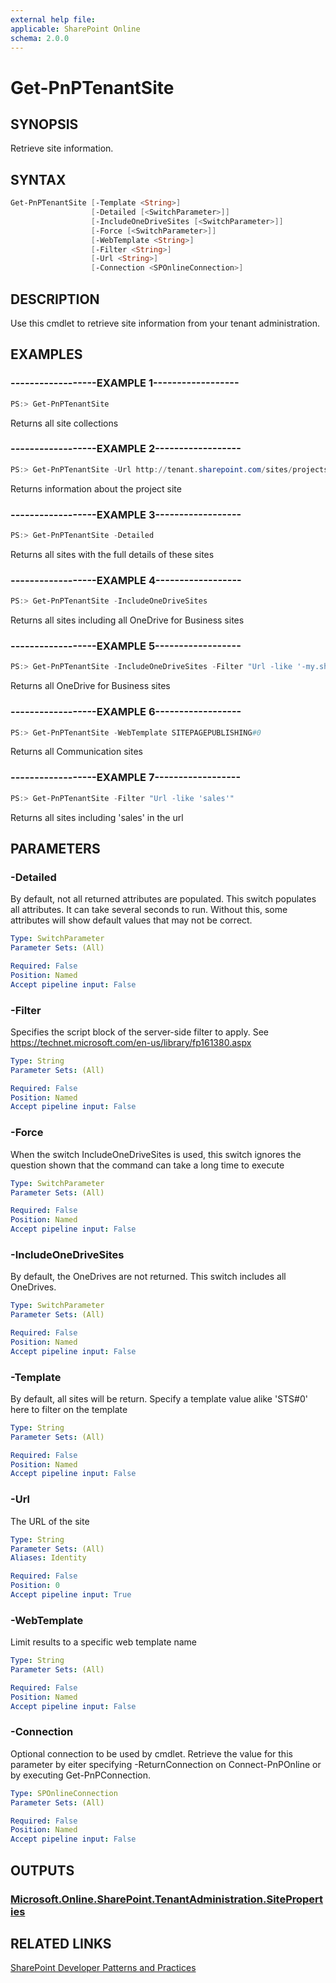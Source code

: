 ```yaml
---
external help file:
applicable: SharePoint Online
schema: 2.0.0
---
```

# Get-PnPTenantSite

## SYNOPSIS
Retrieve site information.

## SYNTAX 

```powershell
Get-PnPTenantSite [-Template <String>]
                  [-Detailed [<SwitchParameter>]]
                  [-IncludeOneDriveSites [<SwitchParameter>]]
                  [-Force [<SwitchParameter>]]
                  [-WebTemplate <String>]
                  [-Filter <String>]
                  [-Url <String>]
                  [-Connection <SPOnlineConnection>]
```

## DESCRIPTION
Use this cmdlet to retrieve site information from your tenant administration.

## EXAMPLES

### ------------------EXAMPLE 1------------------
```powershell
PS:> Get-PnPTenantSite
```

Returns all site collections

### ------------------EXAMPLE 2------------------
```powershell
PS:> Get-PnPTenantSite -Url http://tenant.sharepoint.com/sites/projects
```

Returns information about the project site

### ------------------EXAMPLE 3------------------
```powershell
PS:> Get-PnPTenantSite -Detailed
```

Returns all sites with the full details of these sites

### ------------------EXAMPLE 4------------------
```powershell
PS:> Get-PnPTenantSite -IncludeOneDriveSites
```

Returns all sites including all OneDrive for Business sites

### ------------------EXAMPLE 5------------------
```powershell
PS:> Get-PnPTenantSite -IncludeOneDriveSites -Filter "Url -like '-my.sharepoint.com/personal/'"
```

Returns all OneDrive for Business sites

### ------------------EXAMPLE 6------------------
```powershell
PS:> Get-PnPTenantSite -WebTemplate SITEPAGEPUBLISHING#0
```

Returns all Communication sites

### ------------------EXAMPLE 7------------------
```powershell
PS:> Get-PnPTenantSite -Filter "Url -like 'sales'" 
```

Returns all sites including 'sales' in the url

## PARAMETERS

### -Detailed
By default, not all returned attributes are populated. This switch populates all attributes. It can take several seconds to run. Without this, some attributes will show default values that may not be correct.

```yaml
Type: SwitchParameter
Parameter Sets: (All)

Required: False
Position: Named
Accept pipeline input: False
```

### -Filter
Specifies the script block of the server-side filter to apply. See https://technet.microsoft.com/en-us/library/fp161380.aspx

```yaml
Type: String
Parameter Sets: (All)

Required: False
Position: Named
Accept pipeline input: False
```

### -Force
When the switch IncludeOneDriveSites is used, this switch ignores the question shown that the command can take a long time to execute

```yaml
Type: SwitchParameter
Parameter Sets: (All)

Required: False
Position: Named
Accept pipeline input: False
```

### -IncludeOneDriveSites
By default, the OneDrives are not returned. This switch includes all OneDrives.

```yaml
Type: SwitchParameter
Parameter Sets: (All)

Required: False
Position: Named
Accept pipeline input: False
```

### -Template
By default, all sites will be return. Specify a template value alike 'STS#0' here to filter on the template

```yaml
Type: String
Parameter Sets: (All)

Required: False
Position: Named
Accept pipeline input: False
```

### -Url
The URL of the site

```yaml
Type: String
Parameter Sets: (All)
Aliases: Identity

Required: False
Position: 0
Accept pipeline input: True
```

### -WebTemplate
Limit results to a specific web template name

```yaml
Type: String
Parameter Sets: (All)

Required: False
Position: Named
Accept pipeline input: False
```

### -Connection
Optional connection to be used by cmdlet. Retrieve the value for this parameter by eiter specifying -ReturnConnection on Connect-PnPOnline or by executing Get-PnPConnection.

```yaml
Type: SPOnlineConnection
Parameter Sets: (All)

Required: False
Position: Named
Accept pipeline input: False
```

## OUTPUTS

### [Microsoft.Online.SharePoint.TenantAdministration.SiteProperties](https://msdn.microsoft.com/en-us/library/microsoft.online.sharepoint.tenantadministration.siteproperties.aspx)

## RELATED LINKS

[SharePoint Developer Patterns and Practices](http://aka.ms/sppnp)

